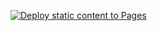 [![Deploy static content to Pages](https://github.com/N0rbelio/Misa_and_N0ble/actions/workflows/static.yml/badge.svg)](https://github.com/N0rbelio/Misa_and_N0ble/actions/workflows/static.yml)
